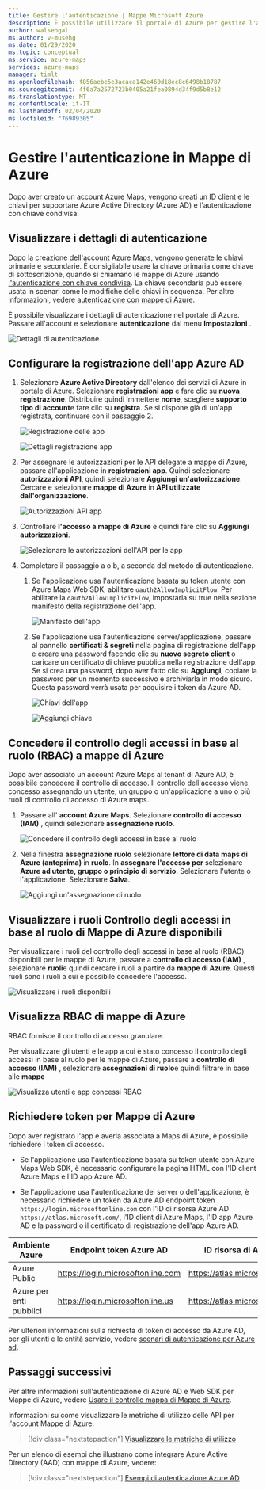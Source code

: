 ```yaml
---
title: Gestire l'autenticazione | Mappe Microsoft Azure
description: È possibile utilizzare il portale di Azure per gestire l'autenticazione in Microsoft Azure maps.
author: walsehgal
ms.author: v-musehg
ms.date: 01/29/2020
ms.topic: conceptual
ms.service: azure-maps
services: azure-maps
manager: timlt
ms.openlocfilehash: f856aebe5e3acaca142e460d18ec8c6498b18787
ms.sourcegitcommit: 4f6a7a2572723b0405a21fea0894d34f9d5b8e12
ms.translationtype: MT
ms.contentlocale: it-IT
ms.lasthandoff: 02/04/2020
ms.locfileid: "76989305"
---
```

# <a name="manage-authentication-in-azure-maps"></a>Gestire l'autenticazione in Mappe di Azure

Dopo aver creato un account Azure Maps, vengono creati un ID client e le chiavi per supportare Azure Active Directory (Azure AD) e l'autenticazione con chiave condivisa.

## <a name="view-authentication-details"></a>Visualizzare i dettagli di autenticazione

Dopo la creazione dell'account Azure Maps, vengono generate le chiavi primarie e secondarie. È consigliabile usare la chiave primaria come chiave di sottoscrizione, quando si chiamano le mappe di Azure usando [l'autenticazione con chiave condivisa](https://docs.microsoft.com/azure/azure-maps/azure-maps-authentication#shared-key-authentication). La chiave secondaria può essere usata in scenari come le modifiche delle chiavi in sequenza. Per altre informazioni, vedere [autenticazione con mappe di Azure](https://aka.ms/amauth).

È possibile visualizzare i dettagli di autenticazione nel portale di Azure. Passare all'account e selezionare **autenticazione** dal menu **Impostazioni** .

![Dettagli di autenticazione](./media/how-to-manage-authentication/how-to-view-auth.png)


## <a name="configure-azure-ad-app-registration"></a>Configurare la registrazione dell'app Azure AD

1. Selezionare **Azure Active Directory** dall'elenco dei servizi di Azure in portale di Azure.  Selezionare **registrazioni app** e fare clic su **nuova registrazione**.  Distribuire quindi Immettere **nome**, scegliere **supporto tipo di account**e fare clic su **registra**.  Se si dispone già di un'app registrata, continuare con il passaggio 2. 

    ![Registrazione delle app](./media/how-to-manage-authentication/app-registration.png)

    ![Dettagli registrazione app](./media/how-to-manage-authentication/app-create.png)

2. Per assegnare le autorizzazioni per le API delegate a mappe di Azure, passare all'applicazione in **registrazioni app**. Quindi selezionare **autorizzazioni API**, quindi selezionare **Aggiungi un'autorizzazione**. Cercare e selezionare **mappe di Azure** in **API utilizzate dall'organizzazione**.

    ![Autorizzazioni API app](./media/how-to-manage-authentication/app-permissions.png)

3. Controllare **l'accesso a mappe di Azure** e quindi fare clic su **Aggiungi autorizzazioni**.

    ![Selezionare le autorizzazioni dell'API per le app](./media/how-to-manage-authentication/select-app-permissions.png)

4. Completare il passaggio a o b, a seconda del metodo di autenticazione. 

    1. Se l'applicazione usa l'autenticazione basata su token utente con Azure Maps Web SDK, abilitare `oauth2AllowImplicitFlow`. Per abilitare la `oauth2AllowImplicitFlow`, impostarla su true nella sezione manifesto della registrazione dell'app. 
    
       ![Manifesto dell'app](./media/how-to-manage-authentication/app-manifest.png)

    2. Se l'applicazione usa l'autenticazione server/applicazione, passare al pannello **certificati & segreti** nella pagina di registrazione dell'app e creare una password facendo clic su **nuovo segreto client** o caricare un certificato di chiave pubblica nella registrazione dell'app. Se si crea una password, dopo aver fatto clic su **Aggiungi**, copiare la password per un momento successivo e archiviarla in modo sicuro. Questa password verrà usata per acquisire i token da Azure AD.

       ![Chiavi dell'app](./media/how-to-manage-authentication/app-keys.png)

       ![Aggiungi chiave](./media/how-to-manage-authentication/add-key.png)


## <a name="grant-role-based-access-control-rbac-to-azure-maps"></a>Concedere il controllo degli accessi in base al ruolo (RBAC) a mappe di Azure

Dopo aver associato un account Azure Maps al tenant di Azure AD, è possibile concedere il controllo di accesso. Il controllo dell'accesso viene concesso assegnando un utente, un gruppo o un'applicazione a uno o più ruoli di controllo di accesso di Azure maps.

1. Passare all' **account Azure Maps**. Selezionare **controllo di accesso (IAM)** , quindi selezionare **assegnazione ruolo**.

    ![Concedere il controllo degli accessi in base al ruolo](./media/how-to-manage-authentication/how-to-grant-rbac.png)

2. Nella finestra **assegnazione ruolo** selezionare **lettore di data maps di Azure (anteprima)** in **ruolo**. In **assegnare l'accesso per** selezionare **Azure ad utente, gruppo o principio di servizio**. Selezionare l'utente o l'applicazione. Selezionare **Salva**.

    ![Aggiungi un'assegnazione di ruolo](./media/how-to-manage-authentication/add-role-assignment.png)

## <a name="view-available-azure-maps-rbac-roles"></a>Visualizzare i ruoli Controllo degli accessi in base al ruolo di Mappe di Azure disponibili

Per visualizzare i ruoli del controllo degli accessi in base al ruolo (RBAC) disponibili per le mappe di Azure, passare a **controllo di accesso (IAM)** , selezionare **ruoli**e quindi cercare i ruoli a partire da **mappe di Azure**. Questi ruoli sono i ruoli a cui è possibile concedere l'accesso.

![Visualizzare i ruoli disponibili](./media/how-to-manage-authentication/how-to-view-avail-roles.png)


## <a name="view-azure-maps-rbac"></a>Visualizza RBAC di mappe di Azure

RBAC fornisce il controllo di accesso granulare.

Per visualizzare gli utenti e le app a cui è stato concesso il controllo degli accessi in base al ruolo per le mappe di Azure, passare a **controllo di accesso (IAM)** , selezionare **assegnazioni di ruolo**e quindi filtrare in base alle **mappe**

![Visualizza utenti e app concessi RBAC](./media/how-to-manage-authentication/how-to-view-amrbac.png)


## <a name="request-tokens-for-azure-maps"></a>Richiedere token per Mappe di Azure

Dopo aver registrato l'app e averla associata a Maps di Azure, è possibile richiedere i token di accesso.

* Se l'applicazione usa l'autenticazione basata su token utente con Azure Maps Web SDK, è necessario configurare la pagina HTML con l'ID client Azure Maps e l'ID app Azure AD.

* Se l'applicazione usa l'autenticazione del server o dell'applicazione, è necessario richiedere un token da Azure AD endpoint token `https://login.microsoftonline.com` con l'ID di risorsa Azure AD `https://atlas.microsoft.com/`, l'ID client di Azure Maps, l'ID app Azure AD e la password o il certificato di registrazione dell'app Azure AD.

| Ambiente Azure   | Endpoint token Azure AD | ID risorsa di Azure |
| --------------------|-------------------------|-------------------|
| Azure Public        | https://login.microsoftonline.com | https://atlas.microsoft.com/ |
| Azure per enti pubblici    | https://login.microsoftonline.us  | https://atlas.microsoft.com/ | 

Per ulteriori informazioni sulla richiesta di token di accesso da Azure AD, per gli utenti e le entità servizio, vedere [scenari di autenticazione per Azure ad](https://docs.microsoft.com/azure/active-directory/develop/authentication-scenarios).


## <a name="next-steps"></a>Passaggi successivi

Per altre informazioni sull'autenticazione di Azure AD e Web SDK per Mappe di Azure, vedere [Usare il controllo mappa di Mappe di Azure](https://docs.microsoft.com/azure/azure-maps/how-to-use-map-control).

Informazioni su come visualizzare le metriche di utilizzo delle API per l'account Mappe di Azure:
> [!div class="nextstepaction"] 
> [Visualizzare le metriche di utilizzo](how-to-view-api-usage.md)

Per un elenco di esempi che illustrano come integrare Azure Active Directory (AAD) con mappe di Azure, vedere:

> [!div class="nextstepaction"]
> [Esempi di autenticazione Azure AD](https://github.com/Azure-Samples/Azure-Maps-AzureAD-Samples)
